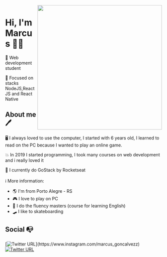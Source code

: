 <img align="right" width="400" height="400" src="https://i.imgur.com/7GQmWjV.jpg">


# Hi, I'm Marcus :man_technologist:

:robot: Web development student

🎯 Focused on stacks NodeJS,ReactJS and React Native 

## About me 🖊

🖥 I always loved to use the computer, I started with 6 years old, I learned to read on the PC because I wanted to play an online game.

💥 In 2019 I started programming, I took many courses on web development and i really loved it

🚀 I currently do GoStack by Rocketseat
<br><br>
ℹ More information:
- :earth_americas: I'm from Porto Alegre - RS
- :video_game: I love to play on PC
- :gem: I do the fluency masters (course for learning English)
- :skateboard: I like to skateboarding


## Social :mailbox_with_no_mail:


[![Twitter URL](https://img.shields.io/twitter/url?color=%23fb3958&label=follow&logo=instagram&logoColor=%23fb3958&style=flat-square&url=https%3A%2F%2Fwww.instagram.com%2Falejorc_)](https://www.instagram.com/marcus_goncalvezz)
[![Twitter URL](https://img.shields.io/twitter/url?color=%230072b1&label=connect&logo=linkedin&logoColor=%230072b1&style=flat-square&url=https%3A%2F%2Fwww.linkedin.com%2Fin%2Falejandro-ramirez-ciceros%2F)](https://www.linkedin.com/in/marcusgon%C3%A7alvess/)
